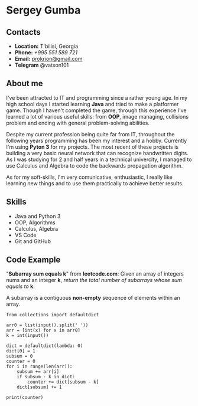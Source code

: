 # Sergey Gumba
## Contacts
* **Location:** T'bilisi, Georgia
* **Phone:** *+995 551 589 721*
* **Email:** prokrion@gmail.com
* **Telegram** @vatson101

## About me 
I've been attracted to IT and programming since a rather young age. In my high school days I started learning **Java** and tried to make a platformer game. Though I haven't completed the game, through this experience I've learned a lot of various useful skills: from **OOP**, image managing, collisions problem and ending with general problem-solving abilities. 

Despite my current profession being quite far from IT, throughout the following years programming has been my interest and a hobby. Currently I'm using **Pyton 3** for my projects. The most recent of these projects is building a very basic neural network that can recognize handwritten digits. As I was studying for 2 and half years in a technical univercity, I managed to use Calculus and Algebra to code the backwards propagation algorithm.

As for my soft-skills, I'm very comunicative, enthusiastic, I really like learning new things and to use them practically to achieve better results. 

## Skills
* Java and Python 3
* OOP, Algorithms
* Calculus, Algebra
* VS Code
* Git and GitHub

## Code Example
"**Subarray sum equals k**" from **leetcode.com**: 
Given an array of integers nums and an integer **k**, *return the total number of subarrays whose sum equals to* **k**.

A subarray is a contiguous **non-empty** sequence of elements within an array.

```
from collections import defaultdict

arr0 = list(input().split(' '))
arr = [int(x) for x in arr0]
k = int(input())

dict = defaultdict(lambda: 0)
dict[0] = 1
subsum = 0
counter = 0
for i in range(len(arr)):
    subsum += arr[i]
    if subsum - k in dict:
        counter += dict[subsum - k]
    dict[subsum] += 1
    
print(counter)
```